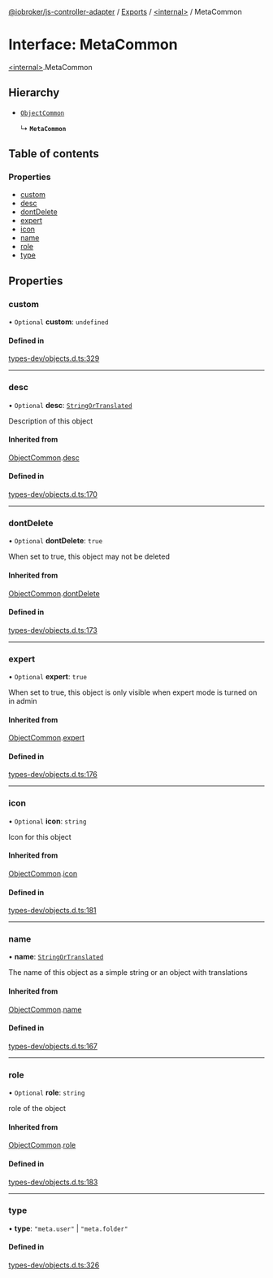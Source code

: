 [@iobroker/js-controller-adapter](../README.md) / [Exports](../modules.md) / [\<internal\>](../modules/internal_.md) / MetaCommon

# Interface: MetaCommon

[\<internal\>](../modules/internal_.md).MetaCommon

## Hierarchy

- [`ObjectCommon`](internal_.ObjectCommon.md)

  ↳ **`MetaCommon`**

## Table of contents

### Properties

- [custom](internal_.MetaCommon.md#custom)
- [desc](internal_.MetaCommon.md#desc)
- [dontDelete](internal_.MetaCommon.md#dontdelete)
- [expert](internal_.MetaCommon.md#expert)
- [icon](internal_.MetaCommon.md#icon)
- [name](internal_.MetaCommon.md#name)
- [role](internal_.MetaCommon.md#role)
- [type](internal_.MetaCommon.md#type)

## Properties

### custom

• `Optional` **custom**: `undefined`

#### Defined in

[types-dev/objects.d.ts:329](https://github.com/ioBroker/ioBroker.js-controller/blob/49d93c99/packages/types-dev/objects.d.ts#L329)

___

### desc

• `Optional` **desc**: [`StringOrTranslated`](../modules/internal_.md#stringortranslated)

Description of this object

#### Inherited from

[ObjectCommon](internal_.ObjectCommon.md).[desc](internal_.ObjectCommon.md#desc)

#### Defined in

[types-dev/objects.d.ts:170](https://github.com/ioBroker/ioBroker.js-controller/blob/49d93c99/packages/types-dev/objects.d.ts#L170)

___

### dontDelete

• `Optional` **dontDelete**: ``true``

When set to true, this object may not be deleted

#### Inherited from

[ObjectCommon](internal_.ObjectCommon.md).[dontDelete](internal_.ObjectCommon.md#dontdelete)

#### Defined in

[types-dev/objects.d.ts:173](https://github.com/ioBroker/ioBroker.js-controller/blob/49d93c99/packages/types-dev/objects.d.ts#L173)

___

### expert

• `Optional` **expert**: ``true``

When set to true, this object is only visible when expert mode is turned on in admin

#### Inherited from

[ObjectCommon](internal_.ObjectCommon.md).[expert](internal_.ObjectCommon.md#expert)

#### Defined in

[types-dev/objects.d.ts:176](https://github.com/ioBroker/ioBroker.js-controller/blob/49d93c99/packages/types-dev/objects.d.ts#L176)

___

### icon

• `Optional` **icon**: `string`

Icon for this object

#### Inherited from

[ObjectCommon](internal_.ObjectCommon.md).[icon](internal_.ObjectCommon.md#icon)

#### Defined in

[types-dev/objects.d.ts:181](https://github.com/ioBroker/ioBroker.js-controller/blob/49d93c99/packages/types-dev/objects.d.ts#L181)

___

### name

• **name**: [`StringOrTranslated`](../modules/internal_.md#stringortranslated)

The name of this object as a simple string or an object with translations

#### Inherited from

[ObjectCommon](internal_.ObjectCommon.md).[name](internal_.ObjectCommon.md#name)

#### Defined in

[types-dev/objects.d.ts:167](https://github.com/ioBroker/ioBroker.js-controller/blob/49d93c99/packages/types-dev/objects.d.ts#L167)

___

### role

• `Optional` **role**: `string`

role of the object

#### Inherited from

[ObjectCommon](internal_.ObjectCommon.md).[role](internal_.ObjectCommon.md#role)

#### Defined in

[types-dev/objects.d.ts:183](https://github.com/ioBroker/ioBroker.js-controller/blob/49d93c99/packages/types-dev/objects.d.ts#L183)

___

### type

• **type**: ``"meta.user"`` \| ``"meta.folder"``

#### Defined in

[types-dev/objects.d.ts:326](https://github.com/ioBroker/ioBroker.js-controller/blob/49d93c99/packages/types-dev/objects.d.ts#L326)
